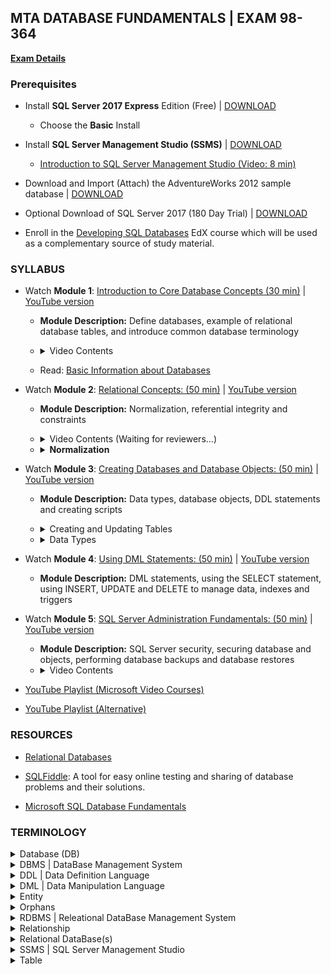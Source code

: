 ## MTA DATABASE FUNDAMENTALS | EXAM 98-364

**[Exam Details](https://www.microsoft.com/en-us/learning/exam-98-364.aspx)**

### **Prerequisites** 

- Install **SQL Server 2017 Express** Edition (Free) | [DOWNLOAD](https://www.microsoft.com/en-us/sql-server/sql-server-editions-express)
    - Choose the **Basic** Install
- Install **SQL Server Management Studio (SSMS)** | [DOWNLOAD](https://docs.microsoft.com/en-gb/sql/ssms/download-sql-server-management-studio-ssms)
    - [Introduction to SQL Server Management Studio (Video: 8 min)](https://www.youtube.com/watch?v=2WX32qWiFfw)

- Download and Import (Attach) the AdventureWorks 2012 sample database | [DOWNLOAD](https://github.com/Microsoft/sql-server-samples/releases/download/adventureworks2012/adventure-works-2012-oltp-data-file.mdf)

- Optional Download of SQL Server 2017 (180 Day Trial) | [DOWNLOAD](https://www.microsoft.com/en-us/sql-server/sql-server-downloads#)

- Enroll in the [Developing SQL Databases](https://www.edx.org/course/developing-sql-databases) EdX course which will be used as a complementary source of study material. 

### SYLLABUS

- Watch **Module 1**: [Introduction to Core Database Concepts (30 min)](https://openedx.microsoft.com/embed_player/block-v1:Microsoft+47076_DEU+2018_T3+type@azure_media_services+block@8ae67d1aec9a4061bda5ed3c50eb63a0) | [YouTube version](https://www.youtube.com/watch?v=GdeaqBCR5PQ&list=PLIoX3-mcY80hub9r9D9_ltMFW6mdRLLTw&index=2&t=0s)  

    - **Module Description:** Define databases, example of relational database tables, and introduce common database terminology

    - <details id="module1-video-contents">
        <summary>Video Contents</summary>
        <ul>
        <li>Course Modules [02:20]</li>
        <li>Core Concepts [03:30]</li>
        <li>Introduction to DB [05:20]</li>
        <li>Relational DBs [08:20]</li>
        <li>Common Terms [10:45]</li>
        <li>Database Management System [10:45]</li>
        <li>Database Server [12:30]</li>
        <li>SQL Management Studio [15:36]</li>
        <li>SSMS Demo [16:27]</li>
        <li>Small talk about Adventure Works 2012 DB [18:30] and about SQL Server Express [20:10]</li>
        <li>SSMS Demo basic query [20:58]</li>
        <li>Short Q&A: Schema [24:40] Data Modelling [25:26]</li>
        <li>Summary [27:50]</li>
        </ul>  
      </details>

    - Read: [Basic Information about Databases](https://docs.microsoft.com/en-us/sql/relational-databases/databases/databases?view=sql-server-ver15)

- Watch **Module 2**: [Relational Concepts: (50 min)](https://openedx.microsoft.com/embed_player/block-v1:Microsoft+47076+2018_T3+type@azure_media_services+block@4f5faa408afa472cb1537046f8575259) | [YouTube version](https://www.youtube.com/watch?v=JHUfFyioVQw&list=PLIoX3-mcY80hub9r9D9_ltMFW6mdRLLTw&index=2)

    - **Module Description:** Normalization, referential integrity and constraints

    - <details id="module1-video-contents">
        <summary>Video Contents (Waiting for reviewers...)</summary>
        <ul>
        <li>Course Modules</li>
        <li>Normalization [01:42]</li>
        <li>(Waiting for reviewers...)</li>
        </ul>  
      </details>

    - <details id="normalization">
        <summary><strong>Normalization</strong></summary>
        <p>
        <ul>
           <li><a href="https://www.youtube.com/watch?v=UDFRhj_K508">How to do Database Normalization | 22 min</a></li>
         <li><a href="https://courses.edx.org/courses/course-v1:Microsoft+DAT251x+3T2018/courseware/5241e25a-45c2-52a9-df7a-a1621e919280/4794d76a-6a83-b553-09c2-5c27d47f4119/1?activate_block_id=block-v1%3AMicrosoft%2BDAT251x%2B3T2018%2Btype%40vertical%2Bblock%403488a9ea-d4c5-7a5f-32f3-248cf49c5e7d">Why Normalization (Video) | 7 min</a></li>
         <li><a href="https://courses.edx.org/courses/course-v1:Microsoft+DAT251x+3T2018/courseware/5241e25a-45c2-52a9-df7a-a1621e919280/4794d76a-6a83-b553-09c2-5c27d47f4119/2?activate_block_id=block-v1%3AMicrosoft%2BDAT251x%2B3T2018%2Btype%40vertical%2Bblock%40b5b2a18e-bfea-f81d-41a8-a300f00adf07">Getting to First Normal Form (1NF) (Video) | 3 min</a></li>
         <li><a href="https://courses.edx.org/courses/course-v1:Microsoft+DAT251x+3T2018/courseware/5241e25a-45c2-52a9-df7a-a1621e919280/4794d76a-6a83-b553-09c2-5c27d47f4119/3?activate_block_id=block-v1%3AMicrosoft%2BDAT251x%2B3T2018%2Btype%40vertical%2Bblock%40de8234b6-cc5c-a9dd-fced-97f26850e1a8">Getting to Second and Third Normal Form (2NF, 3NF) (Video) | 10 min</a></li>
        </ul>
        </p>
    </details>

- Watch **Module 3**: [Creating Databases and Database Objects: (50 min)](https://openedx.microsoft.com/embed_player/block-v1:Microsoft+47076+2018_T3+type@azure_media_services+block@fd16d42768ee47de8e1294191fb3ed07) | [YouTube version](https://www.youtube.com/watch?v=tKGCeXRyBmk&list=PLIoX3-mcY80hub9r9D9_ltMFW6mdRLLTw&index=3)

    - **Module Description:** Data types, database objects, DDL statements and creating scripts

    - <details id="creating-tables">
        <summary>Creating and Updating Tables</summary>
        <ul>
        <li><a href="https://www.youtube.com/watch?v=D6DDgRjwUYU&list=PLsrZV8shpwjM71pXuhXu9dSM2QL5kZIoh&index=10">SQL Database Fundamentals: 03.1 Demo: Creating Tables</a></li>
        </ul>
    </details>

    - <details id="data-types">
        <summary>Data Types</summary>
        <ul>
        <li><a href="https://www.youtube.com/watch?v=_yzzn0fUmi8&list=PLsrZV8shpwjM71pXuhXu9dSM2QL5kZIoh&index=11">Data Types (23 min)</a></li>
        <li><a href="https://www.youtube.com/watch?v=9KB2U5eYQeM&list=PLsrZV8shpwjM71pXuhXu9dSM2QL5kZIoh&index=12">Working with Data Types (10 min)</a></li>
        </ul>
    </details>

- Watch **Module 4**: [Using DML Statements: (50 min)](https://openedx.microsoft.com/embed_player/block-v1:Microsoft+47076+2018_T3+type@azure_media_services+block@bdd0cbd838ec4e5db8b20b6d88d31ad5) | [YouTube version](https://www.youtube.com/watch?v=oTut_4zXXWI&list=PLIoX3-mcY80hub9r9D9_ltMFW6mdRLLTw&index=4)     

    - **Module Description:** DML statements, using the SELECT statement, using INSERT, UPDATE and DELETE to manage data, indexes and triggers

- Watch **Module 5**: [SQL Server Administration Fundamentals: (50 min)](https://openedx.microsoft.com/embed_player/block-v1:Microsoft+47076+2018_T3+type@azure_media_services+block@7af972cf1d774196954f918ba6be08be) | [YouTube version](https://www.youtube.com/watch?v=dRN42PI1tBc&list=PLIoX3-mcY80hub9r9D9_ltMFW6mdRLLTw&index=5)

    - **Module Description:** SQL Server security, securing database and objects, performing database backups and database restores
    - <details>
        <summary>Video Contents</summary>
        <ul>
        <li>Backup Database [ 27:54 ]</li>
        <li>Restore Database [ 29:45 ]</li>
        </ul>  
      </details>

- [YouTube Playlist (Microsoft Video Courses)](https://www.youtube.com/watch?v=81PWjzfxerE&list=PLc5CkqRjW1BRX-5TI3zT2kJBiq5Uadlz6)
- [YouTube Playlist (Alternative)](https://www.youtube.com/playlist?list=PLIoX3-mcY80hub9r9D9_ltMFW6mdRLLTw)

### RESOURCES

- [Relational Databases](https://docs.microsoft.com/en-us/sql/relational-databases/databases/databases?view=sql-server-ver15)

- [SQLFiddle](http://sqlfiddle.com/): A tool for easy online testing and sharing of database problems and their solutions.   

- [Microsoft SQL Database Fundamentals](https://www.youtube.com/playlist?list=PLc5CkqRjW1BQmPrZXw0i2BRANoM4hCwtz)

### TERMINOLOGY

<details>
    <summary>Database (DB)</summary>
    <p>A database is an organized collection of data, typically stored in electronic format. It allows you to input, manage, organize and retrieve data quickly.</p>
    <p>Traditional databases are organized by records (rows), fields (columns) stored in tables which are stored in the database files.</p>
</details>

<details>
    <summary>DBMS | DataBase Management System</summary>
    <p>Used by users to access the data stored in database files and perform administrative tasks on the databases and objects contained within the database. DBMS can also provide additional functionality like reporting services to help you create, deploy, and manage reports for your organization.
    </p>
</details>

<details>
    <summary>DDL | Data Definition Language</summary>
    <p>DDL or Data Definition Language actually consists of the SQL commands that can be used to define the database schema. It simply deals with descriptions of the database schema and is used to create and modify the structure of database objects in the database.</p>
    <p><strong>Commands: </strong>CREATE, DROP, ALTER, TRUNCATE, COMMENT, RENAME, etc.</p>
    <p><a href="https://www.geeksforgeeks.org/sql-ddl-dql-dml-dcl-tcl-commands/">Reference</a></p>
</details>

<details>
    <summary>DML | Data Manipulation Language</summary>
    <p>The SQL commands that deals with the manipulation of data present in the database belong to DML or Data Manipulation Language and this includes most of the SQL statements.</p>
    <p><strong>Commands: </strong>INSERT, UPDATE, DELETE, etc.</p>
    <p><a href="https://www.geeksforgeeks.org/sql-ddl-dql-dml-dcl-tcl-commands/">Reference</a></p>
</details>

<details>
    <summary>Entity</summary>
    <p>An entity may be defined as a thing capable of an independent existence that can be uniquely identified. An entity is an abstraction from the complexities of a domain. When we speak of an entity, we normally speak of some aspect of the real world that can be distinguished from other aspects of the real world.</p>
    <p>An entity is a thing that exists either physically or logically. An entity may be a physical object such as a house or a car (they exist physically), an event such as a house sale or a car service, or a concept such as a customer transaction or order (they exist logically—as a concept).</p>
    <p>Although the term entity is the one most commonly used, following Chen we should really distinguish between an entity and an entity-type. An entity-type is a category. An entity, strictly speaking, is an instance of a given entity-type. There are usually many instances of an entity-type. Because the term entity-type is somewhat cumbersome, most people tend to use the term entity as a synonym for this term.</p>
    <p>Entities can be thought of as nouns. Examples: a computer, an employee, a song, a mathematical theorem, etc.</p>
    <p><a href="https://en.wikipedia.org/wiki/Entity%E2%80%93relationship_model">Reference</a></p>
</details>

<details>
    <summary>Orphans</summary>
    <p>Records in a Related (child) table that reference records that do not exist in the primary (parent) table <a href="https://youtu.be/oJh5pNhoOLE?t=21">(See video)</a></p>
</details>

<details>
    <summary>RDBMS | Releational DataBase Management System</summary>
    <p>A software system designed to allow the definition, creation, querying, and updating of data stored in relational databases.<br>A few examples of RDBMS include: Microsoft SQL Server, Microsoft Access, and MySQL.</p>
</details>

<details>
    <summary>Relationship</summary>
    <p>A relationship captures how entities are related to one another. Relationships can be thought of as verbs, linking two or more nouns. Examples: an owns relationship between a company and a computer, a supervises relationship between an employee and a department, a performs relationship between an artist and a song, a proves relationship between a mathematician and a conjecture, etc.</p>
    <p><a href="https://en.wikipedia.org/wiki/Entity%E2%80%93relationship_model">Reference</a></p>
</details>

<details>
    <summary>Relational DataBase(s)</summary>
    <p>	A relational DataBase is a collection of tables where the tables are able to talk to each other.<br>In a relational DB the collection of tables of data is formally described and organized according to the relational model. Each table must identify a column or group of columns, called the PRIMARY KEY, to uniquely identify each row. 
</p>
</details>

<details>
    <summary>SSMS | SQL Server Management Studio</summary>
    <p>A GUI used to browse, select and manage SQL Server instances and any of the objects within these SQL Server instances.</p>
</details>

<details>
    <summary>Table</summary>
    <p>A database table is a collection of rows and columns that is used to organize information about <strong>a single topic</strong>. Each row within a table corresponds to a single record and contains several attributes that describe the row. Example of a table stored in a database:</p>
    <table>
        <thead>
            <tr>
                <th>EmployeeID</th>
                <th>LastName</th>
                <th>FirstName</th>
                <th>Department</th>
            </tr>
        </thead>
        <tbody>
            <tr>
                <td>100</td>
                <td>Smith</td>
                <td>Bob</td>
                <td>IT</td>
            </tr>
            <tr>
                <td>101</td>
                <td>Jones</td>
                <td>Susan</td>
                <td>Marketing</td>
            </tr>
            <tr>
                <td>102</td>
                <td>Adams</td>
                <td>John</td>
                <td>Finance</td>
            </tr>
        </tbody>
    </table>
</details>
